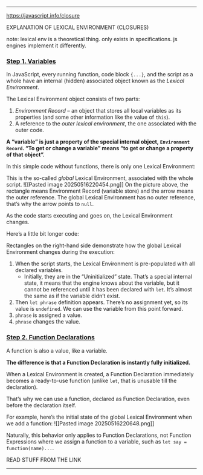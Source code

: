
----

https://javascript.info/closure

EXPLANATION OF LEXICAL ENVIRONMENT (CLOSURES)

note: lexical env is a theoretical thing. only exists in specifications. js engines implement it differently. 
### [Step 1. Variables](https://javascript.info/closure#step-1-variables)

In JavaScript, every running function, code block `{...}`, and the script as a whole have an internal (hidden) associated object known as the _Lexical Environment_.

The Lexical Environment object consists of two parts:

1. _Environment Record_ – an object that stores all local variables as its properties (and some other information like the value of `this`).
2. A reference to the _outer lexical environment_, the one associated with the outer code.

**A “variable” is just a property of the special internal object, `Environment Record`. “To get or change a variable” means “to get or change a property of that object”.**

In this simple code without functions, there is only one Lexical Environment:

This is the so-called _global_ Lexical Environment, associated with the whole script.
![[Pasted image 20250516220454.png]]
On the picture above, the rectangle means Environment Record (variable store) and the arrow means the outer reference. The global Lexical Environment has no outer reference, that’s why the arrow points to `null`.

As the code starts executing and goes on, the Lexical Environment changes.

Here’s a little bit longer code:

Rectangles on the right-hand side demonstrate how the global Lexical Environment changes during the execution:

1. When the script starts, the Lexical Environment is pre-populated with all declared variables.
    - Initially, they are in the “Uninitialized” state. That’s a special internal state, it means that the engine knows about the variable, but it cannot be referenced until it has been declared with `let`. It’s almost the same as if the variable didn’t exist.
2. Then `let phrase` definition appears. There’s no assignment yet, so its value is `undefined`. We can use the variable from this point forward.
3. `phrase` is assigned a value.
4. `phrase` changes the value.
### [Step 2. Function Declarations](https://javascript.info/closure#step-2-function-declarations)

A function is also a value, like a variable.

**The difference is that a Function Declaration is instantly fully initialized.**

When a Lexical Environment is created, a Function Declaration immediately becomes a ready-to-use function (unlike `let`, that is unusable till the declaration).

That’s why we can use a function, declared as Function Declaration, even before the declaration itself.

For example, here’s the initial state of the global Lexical Environment when we add a function:
![[Pasted image 20250516220648.png]]

Naturally, this behavior only applies to Function Declarations, not Function Expressions where we assign a function to a variable, such as `let say = function(name)...`.

READ STUFF FROM THE LINK

----

